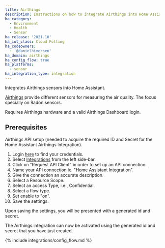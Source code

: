 ```yaml
---
title: Airthings
description: Instructions on how to integrate Airthings into Home Assistant.
ha_category:
  - Environment
  - Health
  - Sensor
ha_release: '2021.10'
ha_iot_class: Cloud Polling
ha_codeowners:
  - '@danielhiversen'
ha_domain: airthings
ha_config_flow: true
ha_platforms:
  - sensor
ha_integration_type: integration
---
```


Integrates Airthings sensors into Home Assistant.

[Airthings](https://www.airthings.com/) provide different sensors for measuring the air quality. The focus specially on Radon sensors.

Requires Airthings hardware and a valid Airthings Dashboard login.

## Prerequisites

Airthings API setup (needed to acquire the required ID and Secret for the Home Assistant Airthings Integration).

1. Login [here](https://dashboard.airthings.com/integrations/api-integration) to find your credentials.
2. Select [Integrations](https://dashboard.airthings.com/integrations/api-integration) from the left side-bar.
3. Click on "Request API Client" in order to set up an API connection.
4. Name your API connection ie. "Home Assistant Integration".
5. Give the connection an accurate description.
6. Select a Resource Scope.
7. Select an access Type, i.e., Confidential.
8. Select a flow type.
9. Set enable to "on".
10. Save the settings.

Upon saving the settings, you will be presented with a generated id and secret.

The Airthings integration can now be activated using the generated id and secret that you have just created.

{% include integrations/config_flow.md %}
